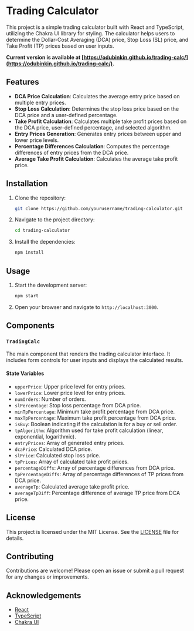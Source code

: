 # Trading Calculator

This project is a simple trading calculator built with React and TypeScript, utilizing the Chakra UI library for styling. The calculator helps users to determine the Dollar-Cost Averaging (DCA) price, Stop Loss (SL) price, and Take Profit (TP) prices based on user inputs.

**Current version is available at [https://odubinkin.github.io/trading-calc/](https://odubinkin.github.io/trading-calc/).**

## Features

- **DCA Price Calculation**: Calculates the average entry price based on multiple entry prices.
- **Stop Loss Calculation**: Determines the stop loss price based on the DCA price and a user-defined percentage.
- **Take Profit Calculation**: Calculates multiple take profit prices based on the DCA price, user-defined percentage, and selected algorithm.
- **Entry Prices Generation**: Generates entry prices between upper and lower price levels.
- **Percentage Differences Calculation**: Computes the percentage differences of entry prices from the DCA price.
- **Average Take Profit Calculation**: Calculates the average take profit price.

## Installation

1. Clone the repository:
    ```sh
    git clone https://github.com/yourusername/trading-calculator.git
    ```
2. Navigate to the project directory:
    ```sh
    cd trading-calculator
    ```
3. Install the dependencies:
    ```sh
    npm install
    ```

## Usage

1. Start the development server:
    ```sh
    npm start
    ```
2. Open your browser and navigate to `http://localhost:3000`.

## Components

### `TradingCalc`

The main component that renders the trading calculator interface. It includes form controls for user inputs and displays the calculated results.

#### State Variables

- `upperPrice`: Upper price level for entry prices.
- `lowerPrice`: Lower price level for entry prices.
- `numOrders`: Number of orders.
- `slPercentage`: Stop loss percentage from DCA price.
- `minTpPercentage`: Minimum take profit percentage from DCA price.
- `maxTpPercentage`: Maximum take profit percentage from DCA price.
- `isBuy`: Boolean indicating if the calculation is for a buy or sell order.
- `tpAlgorithm`: Algorithm used for take profit calculation (linear, exponential, logarithmic).
- `entryPrices`: Array of generated entry prices.
- `dcaPrice`: Calculated DCA price.
- `slPrice`: Calculated stop loss price.
- `tpPrices`: Array of calculated take profit prices.
- `percentageDiffs`: Array of percentage differences from DCA price.
- `tpPercentageDiffs`: Array of percentage differences of TP prices from DCA price.
- `averageTp`: Calculated average take profit price.
- `averageTpDiff`: Percentage difference of average TP price from DCA price.

## License

This project is licensed under the MIT License. See the [LICENSE](LICENSE) file for details.

## Contributing

Contributions are welcome! Please open an issue or submit a pull request for any changes or improvements.

## Acknowledgements

- [React](https://reactjs.org/)
- [TypeScript](https://www.typescriptlang.org/)
- [Chakra UI](https://chakra-ui.com/)